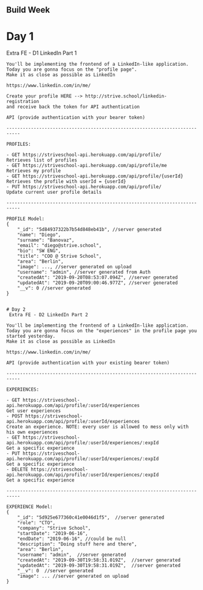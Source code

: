 ## Build Week  
 
 # Day 1
 Extra FE - D1 LinkedIn Part 1

    You'll be implementing the frontend of a LinkedIn-like application.
    Today you are gonna focus on the "profile page".
    Make it as close as possible as LinkedIn
    
    https://www.linkedin.com/in/me/

    Create your profile HERE --> http://strive.school/linkedin-registration
    and receive back the token for API authentication

    API (provide authentication with your bearer token)

    ---------------------------------------------------------------------------

    PROFILES:

    - GET https://striveschool-api.herokuapp.com/api/profile/ 
    Retrieves list of profiles
    - GET https://striveschool-api.herokuapp.com/api/profile/me
    Retrieves my profile
    - GET https://striveschool-api.herokuapp.com/api/profile/{userId}
    Retrieves the profile with userId = {userId}
    - PUT https://striveschool-api.herokuapp.com/api/profile/
    Update current user profile details
    
    ---------------------------------------------------------------------------

    PROFILE Model:
    {
        "_id": "5d84937322b7b54d848eb41b", //server generated
        "name": "Diego",
        "surname": "Banovaz",
        "email": "diego@strive.school",
        "bio": "SW ENG",
        "title": "COO @ Strive School",
        "area": "Berlin",
        "image": ..., //server generated on upload
        "username": "admin", //server generated from Auth
        "createdAt": "2019-09-20T08:53:07.094Z", //server generated
        "updatedAt": "2019-09-20T09:00:46.977Z", //server generated
        "__v": 0 //server generated
    }
    
    
    # Day 2
     Extra FE - D2 LinkedIn Part 2

    You'll be implementing the frontend of a LinkedIn-like application.
    Today you are gonna focus on the "experiences" in the profile page you started yesterday.
    Make it as close as possible as LinkedIn
    
    https://www.linkedin.com/in/me/

    API (provide authentication with your existing bearer token)

    ---------------------------------------------------------------------------

    EXPERIENCES:

    - GET https://striveschool-api.herokuapp.com/api/profile/:userId/experiences
    Get user experiences
    - POST https://striveschool-api.herokuapp.com/api/profile/:userId/experiences
    Create an experience. NOTE: every user is allowed to mess only with his own experiences
    - GET https://striveschool-api.herokuapp.com/api/profile/:userId/experiences/:expId
    Get a specific experience
    - PUT https://striveschool-api.herokuapp.com/api/profile/:userId/experiences/:expId
    Get a specific experience
    - DELETE https://striveschool-api.herokuapp.com/api/profile/:userId/experiences/:expId
    Get a specific experience
    
    ---------------------------------------------------------------------------

    EXPERIENCE Model:
    {
        "_id": "5d925e677360c41e0046d1f5",  //server generated
        "role": "CTO",
        "company": "Strive School",
        "startDate": "2019-06-16",
        "endDate": "2019-06-16", //could be null
        "description": "Doing stuff here and there",
        "area": "Berlin",
        "username": "admin",  //server generated
        "createdAt": "2019-09-30T19:58:31.019Z",  //server generated
        "updatedAt": "2019-09-30T19:58:31.019Z",  //server generated
        "__v": 0  //server generated
        "image": ... //server generated on upload
    }
